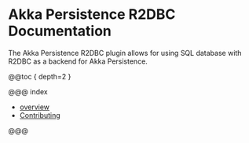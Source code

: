 # Akka Persistence R2DBC Documentation

The Akka Persistence R2DBC plugin allows for using SQL database with R2DBC as a backend for Akka Persistence. 

@@toc { depth=2 }

@@@ index

* [overview](overview.md)
* [Contributing](contributing.md)

@@@

